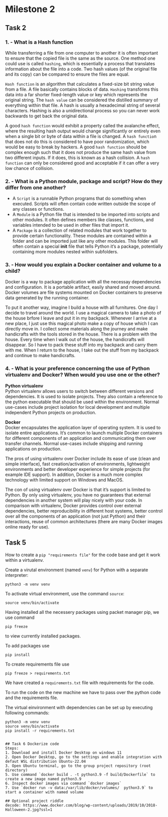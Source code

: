 # Milestone 2

## Task 2
### 1. - What is a Hash function
While transferring a file from one computer to another it is often important to ensure that the copied file is the same as the source. One method one could use is called `hashing`, which is essentially a process that translates information about the file into a code. Two hash values (of the original file and its copy) can be compared to ensure the files are equal.

`Hash function` is an algorithm that calculates a fixed-size bit string value from a file.
A file basically contains blocks of data. `Hashing` transforms this data into a far shorter fixed-length value or key which represents the original string. The `hash value` can be considered the distilled summary of everything within that file.
A hash is usually a hexadecimal string of several characters. Hashing is also a unidirectional process so you can never work backwards to get back the original data.

A good `hash function` would exhibit a property called the avalanche effect, where the resulting hash output would change significantly or entirely even when a single bit or byte of data within a file is changed. A `hash functio`n that does not do this is considered to have poor randomization, which would be easy to break by hackers.
A good `hash function` should be complex enough such that it does not produce the same hash value from two different inputs. If it does, this is known as a hash collision. A `hash function` can only be considered good and acceptable if it can offer a very low chance of collision.

### 2. - What is a Python module, package and script? How do they differ from one another?
- A `Script` is a runnable Python programs that do something when executed.
Scripts will often contain code written outside the scope of any classes or functions. 
- A `Module` is a Python file that is intended to be imported into scripts and other modules. It often defines members like classes, functions, and variables intended to be used in other files that import it.
- A `Package` is a collection of related modules that work together to provide certain functionality. These modules are contained within a folder and can be imported just like any other modules. This folder will often contain a special __init__ file that tells Python it’s a package, potentially containing more modules nested within subfolders.

### 3. - How would you explain a Docker container and volume to a child?
Docker is a way to package application with all the necessay dependencies and configuration.
It is a portable artifact, easily shared and moved around. 
Docker volumes are file systems mounted on Docker containers to preserve data generated by the running container. 

To put it another way, imagine I build a house with all furnitures. 
One day I decide to travel around the world. I use a magical camera to take a photo of the house brfore I leave and put it in my backpack. 
Whenever I arrive at a new place, I just use this magical photo make a copy of house which I can directly move in.
I collect some materials along the journey and make handicrafts with the tools stored in the house. There is a problem with the house. Every time when I walk out of the house, 
the handicrafts will disappear. So I have to pack these stuff into my backpack and carry them with me. 
When I return to the house, I take out the stuff from my backpack and continue to make handicrafts.

### 4. - What is your preference concerning the use of Python virtualenv and Docker? When would you use one or the other?
**Python virtualenv**  
Python virtualenv allows users to switch between different versions and dependencies.
It is used to isolate projects. They also contain a reference to the python executable that should be used within the environment.
Normal use-cases include project isolation for local development and multiple independent Python projects on production.

**Docker**  
Docker encapsulates the application layer of operating system. It is used to isolate entire applications. 
It’s common to launch multiple Docker containers for different components of an application and communicating them over transfer channels.
Normal use-cases include shipping and running applications on production. 

The pros of using virtualenv over Docker include its ease of use (clean and simple interface), fast creation/activation of environments, 
lightweight environments and better developer experience for simple projects (for example IDE support).
In addition, Docker is a much more complex technology with limited support on Windows and MacOS.

The con of using virtualenv over Docker is that it’s support is limited to Python. By only using virtualenv, 
you have no guarantees that external dependencies in another system will play nicely with your code.
In comparison with virtualenv, Docker provides control over external dependencies, better reproducibility in different host systems, 
better control over all the components of an application (not just Python) and their interactions, reuse of common architectures (there are many Docker images online ready for use).


## Task 5
How to create a `pip "requirements file"` for the code base and get it work within a virtualenv.

Create a virutal environment (named `venv`) for Python with a separate interpreter:
```
python3 -m venv venv
```

To activate virtual environment, use the command `source`:
```
source venv/bin/activate
```

Having installed all the necessery packages using packet manager pip, 
we use command 
``` 
pip freeze 
```
to view currently installed packages.

To add packages use
```
pip install 
```

To create requirements file use
```
pip freeze > requirements.txt
```

We have created a `requirements.txt` file with requirements for the code.

To run the code on the new machine we have to pass over the python code
and the requirements file.

The virtual einvironment with dependencies can be set up by executing following commands:
```
python3 -m venv venv
source venv/bin/activate
pip install -r requirements.txt


## Task 6 Dockerize code
Steps:
1. Download and install Docker Desktop on windows 11
2. Open Docker Desktop, go to the settings and enable integration with defaut WSL distribution Ubuntu-22.04
3. Open Ubuntu terminal, go to the group project repository (root directory)
5. Use command `docker build . -t python3.9 -f build/Dockerfile` to create a new image named python3.9
6. Inspect docker images via command `docker images`
7. Use `docker run -v data:/var/lib/docker/volumes/  python3.9` to start a container with named volume  

## Optional project riddle
decode: https://www.docker.com/blog/wp-content/uploads/2019/10/2018-Halloween-2.jpg?ssl=1